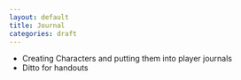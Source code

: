 ```yaml
---
layout: default
title: Journal
categories: draft
---
```


* Creating Characters and putting them into player journals
* Ditto for handouts
